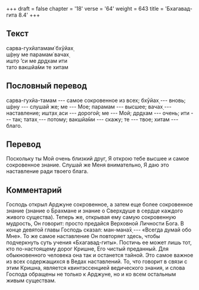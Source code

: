 +++
draft = false
chapter = '18'
verse = '64'
weight = 643
title = 'Бхагавад-гита 8.4'
+++
## Текст

сарва-гухйатамам̇ бхӯйах̣  
ш́р̣н̣у ме парамам̇ вачах̣  
ишт̣о ’си ме др̣д̣хам ити  
тато вакшйа̄ми те хитам

## Пословный перевод

сарва-гухйа-тамам --- самое сокровенное из всех; бхӯйах̣ --- вновь; ш́р̣н̣у
--- слушай же; ме --- Мое; парамам --- высшее; вачах̣ --- наставление;
ишт̣ах̣ аси --- дорогой; ме --- Мой; др̣д̣хам --- очень; ити --- так; татах̣
--- потому; вакшйа̄ми --- скажу; те --- твое; хитам --- благо.

## Перевод

Поскольку ты Мой очень близкий друг, Я открою тебе высшее и самое
сокровенное знание. Слушай же Меня внимательно, Я даю это наставление
ради твоего блага.

## Комментарий

Господь открыл Арджуне сокровенное, а затем еще более сокровенное знание
(знание о Брахмане и знание о Сверхдуше в сердце каждого живого
существа). Теперь же, открывая ему самую сокровенную мудрость, Он
говорит: просто предайся Верховной Личности Бога. В конце девятой главы
Господь сказал: ман-мана̄х̣ --- «Всегда думай обо Мне». То же самое
наставление Он повторяет здесь, чтобы подчеркнуть суть учения
«Бхагавад-гиты». Постичь ее может лишь тот, кто по-настоящему дорог
Кришне, Его чистый преданный. Для обыкновенного человека она так и
останется тайной. Это самое важное из всех содержащихся в Ведах
наставлений. То, что говорит в связи с этим Кришна, является
квинтэссенцией ведического знания, и слова Господа обращены не только к
Арджуне, но и ко всем остальным живым существам.
